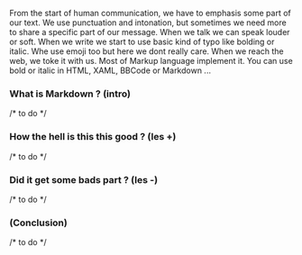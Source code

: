 From the start of human communication, we have to emphasis some part of our text. We use punctuation and intonation, but sometimes we need more to share a specific part of our message.  When we talk we can speak louder or soft. When we write we start to use basic kind of typo like bolding or italic. Whe use emoji too but here we dont really care. When we reach the web, we toke it with us. Most of Markup language implement it. You can use bold or italic in HTML, XAML, BBCode or Markdown ... 

### What is Markdown ? (intro)

/* to do */

### How the hell is this this good ? (les +)

/* to do */

### Did it get some bads part ? (les -)

/* to do */

### (Conclusion)

/* to do */